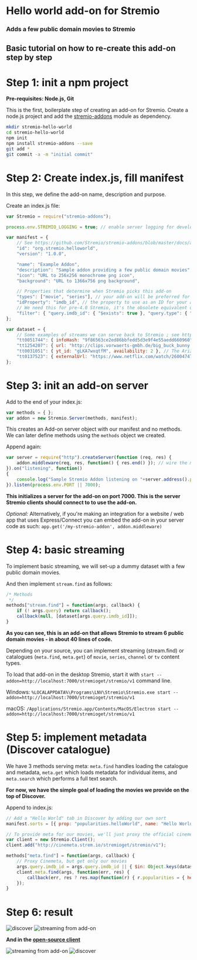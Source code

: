 # Hello world add-on for Stremio
### Adds a few public domain movies to Stremio
## Basic tutorial on how to re-create this add-on step by step

Step 1: init a npm project
=========================

**Pre-requisites: Node.js, Git**

This is the first, boilerplate step of creating an add-on for Stremio. Create a node.js project and add the [stremio-addons](http://github.com/Stremio/stremio-addons) module as dependency.

```bash
mkdir stremio-hello-world
cd stremio-hello-world
npm init
npm install stremio-addons --save
git add *
git commit -a -m "initial commit"
```

Step 2: Create index.js, fill manifest
===========================

In this step, we define the add-on name, description and purpose.

Create an index.js file:
```javascript
var Stremio = require("stremio-addons");

process.env.STREMIO_LOGGING = true; // enable server logging for development purposes

var manifest = { 
    // See https://github.com/Stremio/stremio-addons/blob/master/docs/api/manifest.md for full explanation
    "id": "org.stremio.helloworld",
    "version": "1.0.0",

    "name": "Example Addon",
    "description": "Sample addon providing a few public domain movies",
    "icon": "URL to 256x256 monochrome png icon", 
    "background": "URL to 1366x756 png background",

    // Properties that determine when Stremio picks this add-on
    "types": ["movie", "series"], // your add-on will be preferred for those content types
    "idProperty": "imdb_id", // the property to use as an ID for your add-on; your add-on will be preferred for items with that property; can be an array
    // We need this for pre-4.0 Stremio, it's the obsolete equivalent of types/idProperty
    "filter": { "query.imdb_id": { "$exists": true }, "query.type": { "$in":["series","movie"] } }
};

var dataset = {
    // Some examples of streams we can serve back to Stremio ; see https://github.com/Stremio/stremio-addons/blob/master/docs/api/stream/stream.response.md
    "tt0051744": { infoHash: "9f86563ce2ed86bbfedd5d3e9f4e55aedd660960" }, // house on haunted hill 1959
    "tt1254207": { url: "http://clips.vorwaerts-gmbh.de/big_buck_bunny.mp4", availability: 1 }, // big buck bunny, HTTP stream
    "tt0031051": { yt_id: "gLKA7wxqtfM", availability: 2 }, // The Arizona Kid, 1939; YouTube stream
    "tt0137523": { externalUrl: "https://www.netflix.com/watch/26004747" }, // Fight Club, 1999; redirect to Netflix
};
```

Step 3: init an add-on server
============================

Add to the end of your index.js:
```javascript
var methods = { };
var addon = new Stremio.Server(methods, manifest);
```

This creates an Add-on server object with our manifest and no methods. We can later define methods using the ``methods`` object we created.

Append again:
```javascript
var server = require("http").createServer(function (req, res) {
    addon.middleware(req, res, function() { res.end() }); // wire the middleware - also compatible with connect / express
}).on("listening", function()
{
    console.log("Sample Stremio Addon listening on "+server.address().port);
}).listen(process.env.PORT || 7000);
```

**This initializes a server for the add-on on port 7000. This is the server Stremio clients should connect to to use the add-on.**

_Optional:_ Alternatively, if you're making an integration for a website / web app that uses Express/Connect you can embed the add-on in your server code as such: ``app.get('/my-stremio-addon', addon.middleware)``

Step 4: basic streaming
==============================

To implement basic streaming, we will set-up a dummy dataset with a few public domain movies. 

And then implement ``stream.find`` as follows:

```javascript
/* Methods
 */
methods["stream.find"] = function(args, callback) {
    if (! args.query) return callback();
    callback(null, [dataset[args.query.imdb_id]]);
}
```

**As you can see, this is an add-on that allows Stremio to stream 6 public domain movies - in about 40 lines of code.**

Depending on your source, you can implement streaming (stream.find) or catalogues (``meta.find``, ``meta.get``) of ``movie``, ``series``, ``channel`` or ``tv`` content types.

To load that add-on in the desktop Stremio, start it with ``start --addon=http://localhost:7000/stremioget/stremio/v1`` command line.

Windows: ``%LOCALAPPDATA%\Programs\LNV\Stremio\Stremio.exe start --addon=http://localhost:7000/stremioget/stremio/v1``

macOS: ``/Applications/Stremio.app/Contents/MacOS/Electron start --addon=http://localhost:7000/stremioget/stremio/v1``

Step 5: implement metadata (Discover catalogue)
==============================

We have 3 methods serving meta: ``meta.find`` handles loading the catalogue and metadata, ``meta.get`` which loads metadata for individual items, and ``meta.search`` which performs a full text search.

**For now, we have the simple goal of loading the movies we provide on the top of Discover.**

Append to index.js:
```javascript
// Add a "Hello World" tab in Discover by adding our own sort
manifest.sorts = [{ prop: "popularities.helloWorld", name: "Hello World", types: ["movie"] }];

// To provide meta for our movies, we'll just proxy the official cinemeta add-on
var client = new Stremio.Client();
client.add("http://cinemeta.strem.io/stremioget/stremio/v1");

methods["meta.find"] = function(args, callback) {
    // Proxy Cinemeta, but get only our movies
    args.query.imdb_id = args.query.imdb_id || { $in: Object.keys(dataset) };
    client.meta.find(args, function(err, res) {
        callback(err, res ? res.map(function(r) { r.popularities = { helloWorld: 10000 }; return r }) : null);
    });
}
```


Step 6: result
===================

![discover](screenshots/discover.png)
![streaming from add-on](screenshots/streaming.png)

**And in the [open-source client](https://github.com/Stremio/stremio-addons-client/)**

![streaming from add-on](screenshots/stremio-addons-client.png)
![discover](screenshots/stremio-addons-client-discover.png)



